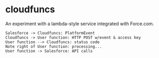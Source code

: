 # cloudfuncs

An experiment with a lambda-style service integrated with Force.com.

```diagram-sequence
Salesforce -> Cloudfuncs: PlatformEvent
Cloudfuncs -> User function: HTTP POST w/event & access key
User function --> Cloudfuncs: status code
Note right of User function: processing...
User function -> Salesforce: API calls
```

